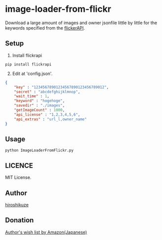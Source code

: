# image-loader-from-flickr
Download a large amount of images and owner jsonfile little by little for the keywords specified from the [flickerAPI](https://www.flickr.com/services/api/).

## Setup

1. Install flickrapi

```shell
pip install flickrapi
```

2. Edit at 'config.json'.

```json
{
    "key" : "12345678901234567890123456789012",
    "secret" : "abcdefghijklmnop",
    "wait_time" : 1,
    "keyword" : "hogehoge",
    "savedir" : "./images",
    "getImageCount" : 1000,
    "api_license" : "1,2,3,4,5,6",
    "api_extras" : "url_l,owner_name"
}
```

## Usage

```shell
python ImageLoaderFromFlickr.py
```

## LICENCE

MIT License.

## Author

[hiroshikuze](https://github.com/hiroshikuze)

## Donation

[Author's wish list by Amazon(Japanese)](https://www.amazon.jp/hz/wishlist/ls/5BAWD0LZ89V9?ref_=wl_share)
